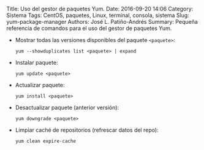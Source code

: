 Title: Uso del gestor de paquetes Yum.
Date: 2016-09-20 14:06
Category: Sistema
Tags: CentOS, paquetes, Linux, terminal, consola, sistema
Slug: yum-package-manager
Authors: José L. Patiño-Andrés
Summary: Pequeña referencia de comandos para el uso del gestor de paquetes Yum.

- Mostrar todas las versiones disponibles del paquete `<paquete>`: 

    ```
    yum --showduplicates list <paquete> | expand
    ```

- Instalar paquete:

    ```
    yum update <paquete>
    ```

- Actualizar paquete:

    ```
    yum install <paquete>
    ```

- Desactualizar paquete (anterior versión):

    ```
    yum downgrade <paquete>
    ```

- Limpiar caché de repositorios (refrescar datos del repo):

    ```
    yum clean expire-cache
    ```
